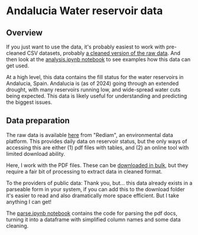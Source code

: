 # Andalucia Water reservoir data

## Overview

If you just want to use the data, it's probably easiest to work with pre-cleaned CSV datasets,
probably [a cleaned version of the raw data](data/datasets/monthly_corrected.csv). And then look
at the [analysis.ipynb notebook](analysis.ipynb) to see examples how this data can get used.

At a high level, this data contains the fill status for the water reservoirs in Andalucia, Spain.
Andalucia is (as of 2024) going through an extended drought, with many reservoirs running low,
and wide-spread water cuts being expected. This data is likely useful for understanding and predicting
the biggest issues.

## Data preparation

The raw data is available [here](https://portalrediam.cica.es/geonetwork/srv/spa/catalog.search#/metadata/a730254e-b0b3-43f2-a8b1-81332b99c409) from 
"Rediam", an environmental data platform. This provides daily data on reservoir status, but the only ways of accessing this
are either (1) pdf files with tables, and (2) an online tool with limited download ability.

Here, I work with the PDF files. These can be [downloaded in bulk](https://portalrediam.cica.es/descargas?path=%2F04_RECURSOS_NATURALES%2F04_AGUAS%2F01_SUPERFICIALES%2F00_SUPERFICIALES%2FEmbalses_al_dia%2FDocumentos%2Fpdf%2Freserva), but they require a fair bit of processing to extract data in cleaned format.

To the providers of public data: Thank you, but... this data already exists in a parseable form in your system, if you can add this to the download folder it's easier to read and also dramatically more space efficient. 
But I take anything I can get!

The [parse.ipynb notebook](parse.ipynb) contains the code for parsing the pdf docs, turning it into a dataframe with simplified column names and some data cleaning.